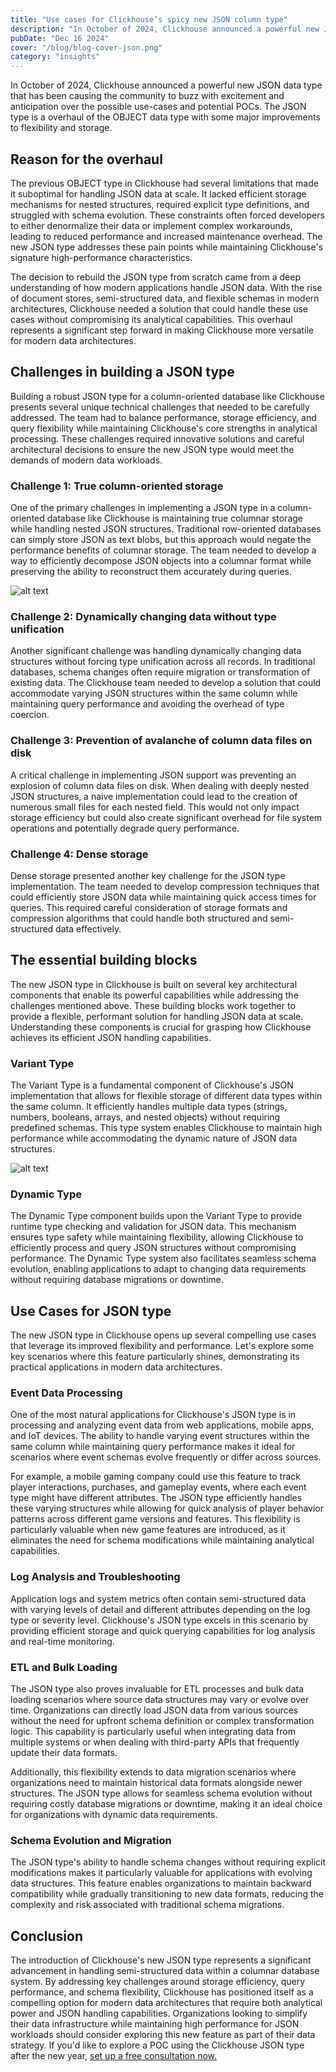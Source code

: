 ```yaml
---
title: "Use cases for Clickhouse’s spicy new JSON column type"
description: "In October of 2024, Clickhouse announced a powerful new JSON data type that has been causing the community to buzz with excitement and anticipation over the possible use-cases and potential POCs."
pubDate: "Dec 16 2024"
cover: "/blog/blog-cover-json.png"
category: "insights"
---
```


In October of 2024, Clickhouse announced a powerful new JSON data type that has been causing the community to buzz with excitement and anticipation over the possible use-cases and potential POCs. The JSON type is a overhaul of the OBJECT data type with some major improvements to flexibility and storage. 

## Reason for the overhaul

The previous OBJECT type in Clickhouse had several limitations that made it suboptimal for handling JSON data at scale. It lacked efficient storage mechanisms for nested structures, required explicit type definitions, and struggled with schema evolution. These constraints often forced developers to either denormalize their data or implement complex workarounds, leading to reduced performance and increased maintenance overhead. The new JSON type addresses these pain points while maintaining Clickhouse's signature high-performance characteristics.

The decision to rebuild the JSON type from scratch came from a deep understanding of how modern applications handle JSON data. With the rise of document stores, semi-structured data, and flexible schemas in modern architectures, Clickhouse needed a solution that could handle these use cases without compromising its analytical capabilities. This overhaul represents a significant step forward in making Clickhouse more versatile for modern data architectures.

## Challenges in building a JSON type

Building a robust JSON type for a column-oriented database like Clickhouse presents several unique technical challenges that needed to be carefully addressed. The team had to balance performance, storage efficiency, and query flexibility while maintaining Clickhouse's core strengths in analytical processing. These challenges required innovative solutions and careful architectural decisions to ensure the new JSON type would meet the demands of modern data workloads.

### Challenge 1: **True column-oriented storage**

One of the primary challenges in implementing a JSON type in a column-oriented database like Clickhouse is maintaining true columnar storage while handling nested JSON structures. Traditional row-oriented databases can simply store JSON as text blobs, but this approach would negate the performance benefits of columnar storage. The team needed to develop a way to efficiently decompose JSON objects into a columnar format while preserving the ability to reconstruct them accurately during queries.

![alt text](/blog/json-storage.png)

### Challenge 2: Dynamically changing data without type unification

Another significant challenge was handling dynamically changing data structures without forcing type unification across all records. In traditional databases, schema changes often require migration or transformation of existing data. The Clickhouse team needed to develop a solution that could accommodate varying JSON structures within the same column while maintaining query performance and avoiding the overhead of type coercion.

### Challenge 3: **Prevention of avalanche of column data files on disk**

A critical challenge in implementing JSON support was preventing an explosion of column data files on disk. When dealing with deeply nested JSON structures, a naive implementation could lead to the creation of numerous small files for each nested field. This would not only impact storage efficiency but could also create significant overhead for file system operations and potentially degrade query performance.

### Challenge 4: **Dense storage**

Dense storage presented another key challenge for the JSON type implementation. The team needed to develop compression techniques that could efficiently store JSON data while maintaining quick access times for queries. This required careful consideration of storage formats and compression algorithms that could handle both structured and semi-structured data effectively.

## The essential building blocks

The new JSON type in Clickhouse is built on several key architectural components that enable its powerful capabilities while addressing the challenges mentioned above. These building blocks work together to provide a flexible, performant solution for handling JSON data at scale. Understanding these components is crucial for grasping how Clickhouse achieves its efficient JSON handling capabilities.

### Variant Type

The Variant Type is a fundamental component of Clickhouse's JSON implementation that allows for flexible storage of different data types within the same column. It efficiently handles multiple data types (strings, numbers, booleans, arrays, and nested objects) without requiring predefined schemas. This type system enables Clickhouse to maintain high performance while accommodating the dynamic nature of JSON data structures.

![alt text](/blog/variant-type.png)

### Dynamic Type

The Dynamic Type component builds upon the Variant Type to provide runtime type checking and validation for JSON data. This mechanism ensures type safety while maintaining flexibility, allowing Clickhouse to efficiently process and query JSON structures without compromising performance. The Dynamic Type system also facilitates seamless schema evolution, enabling applications to adapt to changing data requirements without requiring database migrations or downtime.

## Use Cases for JSON type

The new JSON type in Clickhouse opens up several compelling use cases that leverage its improved flexibility and performance. Let's explore some key scenarios where this feature particularly shines, demonstrating its practical applications in modern data architectures.

### Event Data Processing

One of the most natural applications for Clickhouse's JSON type is in processing and analyzing event data from web applications, mobile apps, and IoT devices. The ability to handle varying event structures within the same column while maintaining query performance makes it ideal for scenarios where event schemas evolve frequently or differ across sources.

For example, a mobile gaming company could use this feature to track player interactions, purchases, and gameplay events, where each event type might have different attributes. The JSON type efficiently handles these varying structures while allowing for quick analysis of player behavior patterns across different game versions and features. This flexibility is particularly valuable when new game features are introduced, as it eliminates the need for schema modifications while maintaining analytical capabilities.

### Log Analysis and Troubleshooting

Application logs and system metrics often contain semi-structured data with varying levels of detail and different attributes depending on the log type or severity level. Clickhouse's JSON type excels in this scenario by providing efficient storage and quick querying capabilities for log analysis and real-time monitoring.

### ETL and Bulk Loading

The JSON type also proves invaluable for ETL processes and bulk data loading scenarios where source data structures may vary or evolve over time. Organizations can directly load JSON data from various sources without the need for upfront schema definition or complex transformation logic. This capability is particularly useful when integrating data from multiple systems or when dealing with third-party APIs that frequently update their data formats.

Additionally, this flexibility extends to data migration scenarios where organizations need to maintain historical data formats alongside newer structures. The JSON type allows for seamless schema evolution without requiring costly database migrations or downtime, making it an ideal choice for organizations with dynamic data requirements.

### Schema Evolution and Migration

The JSON type's ability to handle schema changes without requiring explicit modifications makes it particularly valuable for applications with evolving data structures. This feature enables organizations to maintain backward compatibility while gradually transitioning to new data formats, reducing the complexity and risk associated with traditional schema migrations.

## Conclusion

The introduction of Clickhouse's new JSON type represents a significant advancement in handling semi-structured data within a columnar database system. By addressing key challenges around storage efficiency, query performance, and schema flexibility, Clickhouse has positioned itself as a compelling option for modern data architectures that require both analytical power and JSON handling capabilities. Organizations looking to simplify their data infrastructure while maintaining high performance for JSON workloads should consider exploring this new feature as part of their data strategy. If you'd like to explore a POC using the Clickhouse JSON type after the new year, [set up a free consultation now.](https://www.runportcullis.co/schedule-a-chat)